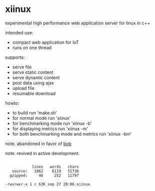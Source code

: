 # xiinux

experimental high performance web application server for linux in c++

intended use:
* compact web application for IoT
* runs on one thread

supports:
* serve file
* serve static content
* serve dynamic content
* post data using ajax
* upload file
* resumable download

howto:
* to build run 'make.sh'
* for normal mode run 'xiinux'
* for benchmarking mode run 'xiinux -b'
* for displaying metrics run 'xiinux -m'
* for both benchmarking mode and metrics run 'xiinux -bm'

note. abandoned in favor of [bob](https://github.com/calint/bob)

note. revived in active development.

```

            lines   words   chars
   source:   1862    6119   51736
  gzipped:     46     252   11797

-rwxrwxr-x 1 c 63K sep 27 20:06 xiinux

```